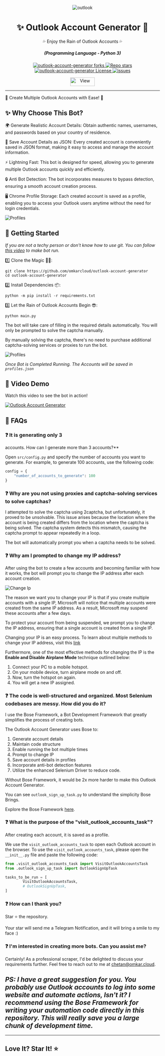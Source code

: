 <p align="center">
  <img src="https://raw.githubusercontent.com/omkarcloud/outlook-account-generator/master/images/outlook.png" alt="outlook" />
</p>
  <div align="center" style="margin-top: 0;">
  <h1>✨ Outlook Account Generator 🤖</h1>
  <p>💦 Enjoy the Rain of Outlook Accounts 💦</p>
</div>
<em>
  <h5 align="center">(Programming Language - Python 3)</h5>
</em>
<p align="center">
  <a href="#">
    <img alt="outlook-account-generator forks" src="https://img.shields.io/github/forks/omkarcloud/outlook-account-generator?style=for-the-badge" />
  </a>
  <a href="#">
    <img alt="Repo stars" src="https://img.shields.io/github/stars/omkarcloud/outlook-account-generator?style=for-the-badge&color=yellow" />
  </a>
  <a href="#">
    <img alt="outlook-account-generator License" src="https://img.shields.io/github/license/omkarcloud/outlook-account-generator?color=orange&style=for-the-badge" />
  </a>
  <a href="https://github.com/omkarcloud/outlook-account-generator/issues">
    <img alt="issues" src="https://img.shields.io/github/issues/omkarcloud/outlook-account-generator?color=purple&style=for-the-badge" />
  </a>
</p>
<p align="center">
  <img src="https://views.whatilearened.today/views/github/omkarcloud/outlook-account-generator.svg" width="80px" height="28px" alt="View" />
</p>


---

🌟 Create Multiple Outlook Accounts with Ease! 🤖

## ✨ Why Choose This Bot?

🌍 Generate Realistic Account Details: Obtain authentic names, usernames, and passwords based on your country of residence.

💾 Save Account Details as JSON: Every created account is conveniently saved in JSON format, making it easy to access and manage the account information.

⚡ Lightning Fast: This bot is designed for speed, allowing you to generate multiple Outlook accounts quickly and efficiently.

🔒 Anti Bot Detection: The bot incorporates measures to bypass detection, ensuring a smooth account creation process.

🖥️ Chrome Profile Storage: Each created account is saved as a profile, enabling you to access your Outlook users anytime without the need for login credentials.

![Profiles](https://raw.githubusercontent.com/omkarcloud/outlook-account-generator/master/images/profiles.png)

## 🚀 Getting Started

_If you are not a techy person or don't know how to use git. You can follow [this video](https://www.youtube.com/watch?v=RwCWcaKBahI) to make bot run._

1️⃣ Clone the Magic 🧙‍♀️:

```shell
git clone https://github.com/omkarcloud/outlook-account-generator
cd outlook-account-generator
```

2️⃣ Install Dependencies 📦:

```shell
python -m pip install -r requirements.txt
```

3️⃣ Let the Rain of Outlook Accounts Begin 😎:

```shell
python main.py
```

The bot will take care of filling in the required details automatically. You will only be prompted to solve the captcha manually.

By manually solving the captcha, there's no need to purchase additional captcha-solving services or proxies to run the bot.

![Profiles](https://raw.githubusercontent.com/omkarcloud/outlook-account-generator/master/images/solve-captcha.png)

_Once Bot is Completed Running. The Accounts will be saved in `profiles.json`_

## 🎥 Video Demo

Watch this video to see the bot in action!

[![Outlook Account Generator](https://raw.githubusercontent.com/omkarcloud/outlook-account-generator/master/images/youtube-video.png)](https://www.youtube.com/watch?v=RwCWcaKBahI)

## 🤔 FAQs

### ❓ It is generating only 3

 accounts. How can I generate more than 3 accounts?**

Open `src/config.py` and specify the number of accounts you want to generate. For example, to generate 100 accounts, use the following code:

```python
config = {
    "number_of_accounts_to_generate": 100
}
```

### ❓ Why are you not using proxies and captcha-solving services to solve captchas?

I attempted to solve the captcha using 2captcha, but unfortunately, it proved to be unsolvable. This issue arises because the location where the account is being created differs from the location where the captcha is being solved. The captcha system detects this mismatch, causing the captcha prompt to appear repeatedly in a loop.

The bot will automatically prompt you when a captcha needs to be solved.

### ❓ Why am I prompted to change my IP address?

After using the bot to create a few accounts and becoming familiar with how it works, the bot will prompt you to change the IP address after each account creation.

![Change Ip](https://raw.githubusercontent.com/omkarcloud/outlook-account-generator/master/images/change-ip.png)

The reason we want you to change your IP is that if you create multiple accounts with a single IP, Microsoft will notice that multiple accounts were created from the same IP address. As a result, Microsoft may suspend these accounts after a few days.

To protect your account from being suspended, we prompt you to change the IP address, ensuring that a single account is created from a single IP.

Changing your IP is an easy process. To learn about multiple methods to change your IP address, visit this [link](https://www.omkar.cloud/bose/docs/guides/change-ip/#methods-for-changing-ip)

Furthermore, one of the most effective methods for changing the IP is the **Enable and Disable Airplane Mode** technique outlined below:

1. Connect your PC to a mobile hotspot.
2. On your mobile device, turn airplane mode on and off.
3. Now, turn the hotspot on again.
4. You will get a new IP assigned.



### ❓ The code is well-structured and organized. Most Selenium codebases are messy. How did you do it?

I use the Bose Framework, a Bot Development Framework that greatly simplifies the process of creating bots.

The Outlook Account Generator uses Bose to:

1. Generate account details
2. Maintain code structure
3. Enable running the bot multiple times
4. Prompt to change IP
5. Save account details in profiles
6. Incorporate anti-bot detection features
7. Utilize the enhanced Selenium Driver to reduce code.

Without Bose Framework, it would be 2x more harder to make this Outlook Account Generator.

You can see `outlook_sign_up_task.py` to understand the simplicity Bose Brings.

Explore the Bose Framework [here](https://www.omkar.cloud/bose/).

### ❓ What is the purpose of the "visit_outlook_accounts_task"?

After creating each account, it is saved as a profile.

We use the `visit_outlook_accounts_task` to open each Outlook account in the browser. To use the `visit_outlook_accounts_task`, please open the `__init__.py` file and paste the following code:

```python
from .visit_outlook_accounts_task import VisitOutlookAccountsTask
from .outlook_sign_up_task import OutlookSignUpTask

tasks_to_be_run = [
        VisitOutlookAccountsTask,
        # OutlookSignUpTask,
]
```

### ❓ How can I thank you?

Star ⭐ the repository.

Your star will send me a Telegram Notification, and it will bring a smile to my face :)

### ❓ I'm interested in creating more bots. Can you assist me?

Certainly! As a professional scraper, I'd be delighted to discuss your requirements further. Feel free to reach out to me at chetan@omkar.cloud.

## _PS: I have a great suggestion for you. You probably use Outlook accounts to log into some website and automate actions, Isn't it? I recommend using the Bose Framework for writing your automation code directly in this repository. This will really save you a large chunk of development time._

---

## Love It? Star It! ⭐
